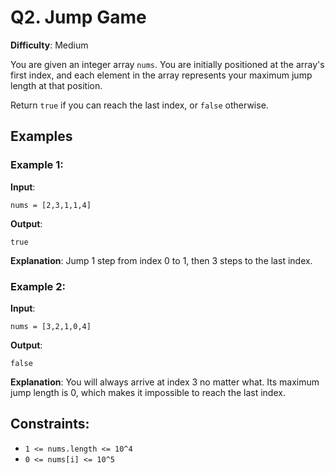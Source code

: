 # Q2. Jump Game

**Difficulty**: Medium

You are given an integer array `nums`. You are initially positioned at the array's first index, and each element in the array represents your maximum jump length at that position.

Return `true` if you can reach the last index, or `false` otherwise.


## Examples

### Example 1:

**Input**:
```
nums = [2,3,1,1,4]
```

**Output**:
```
true
```

**Explanation**:
Jump 1 step from index 0 to 1, then 3 steps to the last index.

### Example 2:

**Input**:
```
nums = [3,2,1,0,4]
```

**Output**:
```
false
```

**Explanation**:
You will always arrive at index 3 no matter what. Its maximum jump length is 0, which makes it impossible to reach the last index.


## Constraints:

- `1 <= nums.length <= 10^4`
- `0 <= nums[i] <= 10^5`



